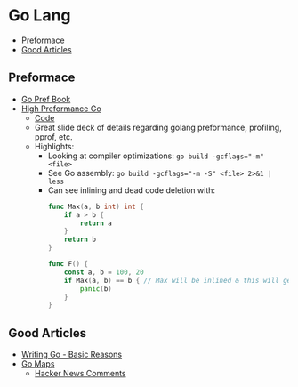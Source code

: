 # Go Lang

<!-- TOC depthFrom:2 -->

- [Preformace](#preformace)
- [Good Articles](#good-articles)

<!-- /TOC -->

## Preformace

- [Go Pref Book](https://github.com/dgryski/go-perfbook)
- [High Preformance Go](https://go-talks.appspot.com/github.com/davecheney/high-performance-go-workshop/high-performance-go-workshop.slide)
    - [Code](https://github.com/davecheney/high-performance-go-workshop)
    - Great slide deck of details regarding golang preformance, profiling, pprof, etc.
    - Highlights:
        - Looking at compiler optimizations: `go build -gcflags="-m" <file>`
        - See Go assembly: `go build -gcflags="-m -S" <file> 2>&1 | less`
        - Can see inlining and dead code deletion with:
            ```go
            func Max(a, b int) int {
                if a > b {
                    return a
                }
                return b
            }

            func F() {
                const a, b = 100, 20
                if Max(a, b) == b { // Max will be inlined & this will get fully optimized out
                    panic(b)
                }
            }
            ```

## Good Articles

- [Writing Go - Basic Reasons](https://www.commandercoriander.net/blog/2017/12/31/writing-go/)
- [Go Maps](https://dave.cheney.net/2018/05/29/how-the-go-runtime-implements-maps-efficiently-without-generics)
    - [Hacker News Comments](https://news.ycombinator.com/item?id=17915371)
